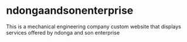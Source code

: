 # ndongaandsonenterprise
This is a mechanical engineering company custom website that displays services offered by ndonga and son enterprise 
